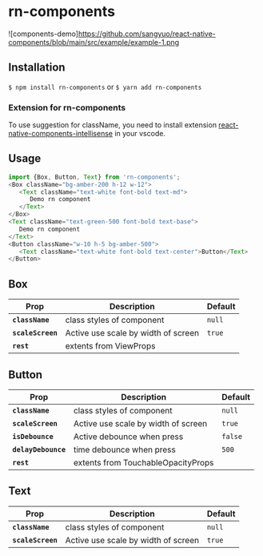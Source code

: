 # rn-components

![components-demo]https://github.com/sangyuo/react-native-components/blob/main/src/example/example-1.png

## Installation

`$ npm install rn-components`
or
`$ yarn add rn-components`

### Extension for rn-components

To use suggestion for className, you need to install extension [react-native-components-intellisense](https://marketplace.visualstudio.com/items?itemName=SangYuo.react-native-components-intellisense) in your vscode.

## Usage

```js
import {Box, Button, Text} from 'rn-components';
<Box className="bg-amber-200 h-12 w-12">
   <Text className="text-white font-bold text-md">
      Demo rn component
   </Text>
</Box>
<Text className="text-green-500 font-bold text-base">
   Demo rn component
</Text>
<Button className="w-10 h-5 bg-amber-500">
   <Text className="text-white font-bold text-center">Button</Text>
</Button>
```

## Box

| Prop              | Description                         | Default |
| ----------------- | ----------------------------------- | ------- |
| **`className`**   | class styles of component           | `null`  |
| **`scaleScreen`** | Active use scale by width of screen | `true`  |
| **`rest`**        | extents from ViewProps              |         |

## Button

| Prop                | Description                         | Default |
| ------------------- | ----------------------------------- | ------- |
| **`className`**     | class styles of component           | `null`  |
| **`scaleScreen`**   | Active use scale by width of screen | `true`  |
| **`isDebounce`**    | Active debounce when press          | `false` |
| **`delayDebounce`** | time debounce when press            | `500`   |
| **`rest`**          | extents from TouchableOpacityProps  |         |

## Text

| Prop              | Description                         | Default |
| ----------------- | ----------------------------------- | ------- |
| **`className`**   | class styles of component           | `null`  |
| **`scaleScreen`** | Active use scale by width of screen | `true`  |
